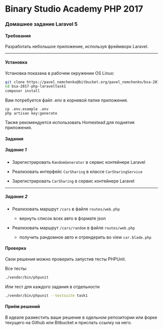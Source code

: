 Binary Studio Academy PHP 2017
====

### Домашнее задание Laravel 5

#### Требования
Разработать небольшое приложение, используя фреймворк Laravel.

***

#### Установка

Установка показана в рабочем окружении OS Linux:

```bash
git clone https://pavel_nemchenko@bitbucket.org/pavel_nemchenko/bsa-2017-php-laraveltask1.git
cd bsa-2017-php-laraveltask1
composer install
```

Вам потребуется файл .env в корневой папке приложения.
```
cp .env.example .env
php artisan key:generate
```

Также рекомендуется использовать Homestead для поднятия приложения.

#### Задания


##### Задание 1

* Зарегистрировать `RandomGenerator` в сервис контейнере Laravel

* Реализовать интерфейс `CarSharing` в классе `CarSharingService` 

* Зарегистрировать `CarSharing` в сервис контейнере Laravel

***

##### Задание 2

* Реализовать маршрут `/cars` в файле `routes/web.php` 
    * вернуть список всех авто в формате json 

* Реализовать маршрут `/cars/random` в файле `routes/web.php`
    * получить рандомное авто и отрендерить во view `car.blade.php` 
 
#### Проверка

Cвои решения можно проверить запустив тесты PHPUnit.

Все тесты:

```bash
./vendor/bin/phpunit
```

Или тест для каждого задания в отдельности  

```bash
./vendor/bin/phpunit --testsuite task1
```

#### Приём решений

В идеале разместить ваше решение в одельном репозитории или форке текущего на Github или Bitbucket
и прислать ссылку на него.

